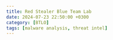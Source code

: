 ```yaml
---
title: Red Stealer Blue Team Lab
date: 2024-07-23 22:50:00 +0300
category: [BTLO]
tags: [malware analysis, threat intel]
---
```



